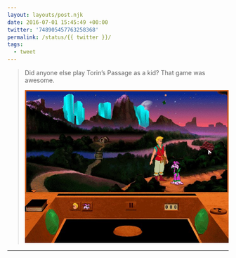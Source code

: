 ```yaml
---
layout: layouts/post.njk
date: 2016-07-01 15:45:49 +00:00
twitter: '748905457763258368'
permalink: /status/{{ twitter }}/
tags: 
  - tweet
---
```


> Did anyone else play Torin’s Passage as a kid? That game was awesome. 
> 
> ![Torin’s Passage](/img/748905457763258368-CmSliteVYAARxDZ.jpg)

---
